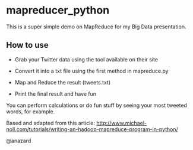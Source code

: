 # mapreducer_python

This is a super simple demo on MapReduce for my Big Data presentation.

## How to use

- Grab your Twitter data using the tool available on their site

- Convert it into a txt file using the first method in mapreduce.py

- Map and Reduce the result (tweets.txt)

- Print the final result and have fun

You can perform calculations or do fun stuff by seeing your most tweeted words, for example.

Based and adapted from this article:
http://www.michael-noll.com/tutorials/writing-an-hadoop-mapreduce-program-in-python/

@anazard
